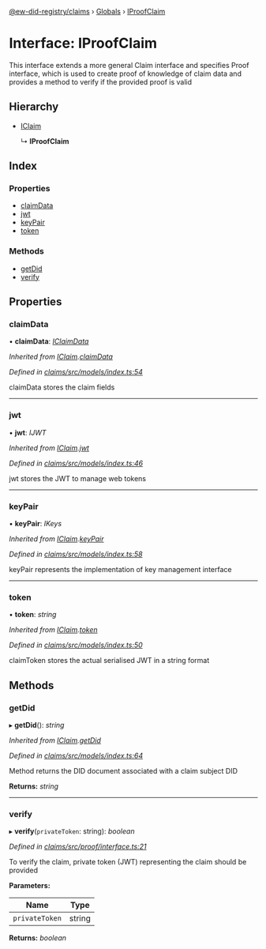 [@ew-did-registry/claims](../README.md) › [Globals](../globals.md) › [IProofClaim](iproofclaim.md)

# Interface: IProofClaim

This interface extends a more general Claim interface
and specifies Proof interface, which is used to create
proof of knowledge of claim data and provides a method
to verify if the provided proof is valid

## Hierarchy

* [IClaim](iclaim.md)

  ↳ **IProofClaim**

## Index

### Properties

* [claimData](iproofclaim.md#claimdata)
* [jwt](iproofclaim.md#jwt)
* [keyPair](iproofclaim.md#keypair)
* [token](iproofclaim.md#token)

### Methods

* [getDid](iproofclaim.md#getdid)
* [verify](iproofclaim.md#verify)

## Properties

###  claimData

• **claimData**: *[IClaimData](iclaimdata.md)*

*Inherited from [IClaim](iclaim.md).[claimData](iclaim.md#claimdata)*

*Defined in [claims/src/models/index.ts:54](https://github.com/energywebfoundation/ew-did-registry/blob/4a0b7ca/packages/claims/src/models/index.ts#L54)*

claimData stores the claim fields

___

###  jwt

• **jwt**: *IJWT*

*Inherited from [IClaim](iclaim.md).[jwt](iclaim.md#jwt)*

*Defined in [claims/src/models/index.ts:46](https://github.com/energywebfoundation/ew-did-registry/blob/4a0b7ca/packages/claims/src/models/index.ts#L46)*

jwt stores the JWT to manage web tokens

___

###  keyPair

• **keyPair**: *IKeys*

*Inherited from [IClaim](iclaim.md).[keyPair](iclaim.md#keypair)*

*Defined in [claims/src/models/index.ts:58](https://github.com/energywebfoundation/ew-did-registry/blob/4a0b7ca/packages/claims/src/models/index.ts#L58)*

keyPair represents the implementation of key management interface

___

###  token

• **token**: *string*

*Inherited from [IClaim](iclaim.md).[token](iclaim.md#token)*

*Defined in [claims/src/models/index.ts:50](https://github.com/energywebfoundation/ew-did-registry/blob/4a0b7ca/packages/claims/src/models/index.ts#L50)*

claimToken stores the actual serialised JWT in a string format

## Methods

###  getDid

▸ **getDid**(): *string*

*Inherited from [IClaim](iclaim.md).[getDid](iclaim.md#getdid)*

*Defined in [claims/src/models/index.ts:64](https://github.com/energywebfoundation/ew-did-registry/blob/4a0b7ca/packages/claims/src/models/index.ts#L64)*

Method returns the DID document associated with a claim subject DID

**Returns:** *string*

___

###  verify

▸ **verify**(`privateToken`: string): *boolean*

*Defined in [claims/src/proof/interface.ts:21](https://github.com/energywebfoundation/ew-did-registry/blob/4a0b7ca/packages/claims/src/proof/interface.ts#L21)*

To verify the claim, private token (JWT) representing the claim should be provided

**Parameters:**

Name | Type |
------ | ------ |
`privateToken` | string |

**Returns:** *boolean*
